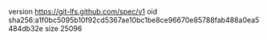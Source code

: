 version https://git-lfs.github.com/spec/v1
oid sha256:a1f0bc5095b10f92cd5367ae10bc1be8ce96670e85788fab488a0ea5484db32e
size 25096
